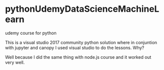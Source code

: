 # pythonUdemyDataScienceMachineLearn
udemy course for python 

This is a visual studio 2017 community python solution 
where in conjuntion with jupyter and canopy I used visual 
studio to do the lessons.  Why?

Well because I did the same thing with node.js course and 
it worked out very well.

